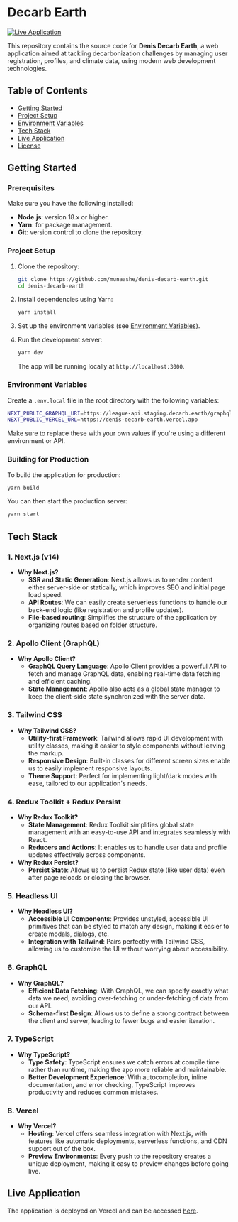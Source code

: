 
# Decarb Earth

[![Live Application](https://img.shields.io/badge/Live-App-blue)](https://denis-decarb-earth.vercel.app/)

This repository contains the source code for **Denis Decarb Earth**, a web application aimed at tackling decarbonization challenges by managing user registration, profiles, and climate data, using modern web development technologies.

## Table of Contents
- [Getting Started](#getting-started)
- [Project Setup](#project-setup)
- [Environment Variables](#environment-variables)
- [Tech Stack](#tech-stack)
- [Live Application](#live-application)
- [License](#license)

## Getting Started

### Prerequisites
Make sure you have the following installed:
- **Node.js**: version 18.x or higher.
- **Yarn**: for package management.
- **Git**: version control to clone the repository.

### Project Setup
1. Clone the repository:
   ```bash
   git clone https://github.com/munaashe/denis-decarb-earth.git
   cd denis-decarb-earth
   ```

2. Install dependencies using Yarn:
   ```bash
   yarn install
   ```

3. Set up the environment variables (see [Environment Variables](#environment-variables)).

4. Run the development server:
   ```bash
   yarn dev
   ```

   The app will be running locally at `http://localhost:3000`.

### Environment Variables

Create a `.env.local` file in the root directory with the following variables:

```bash
NEXT_PUBLIC_GRAPHQL_URI=https://league-api.staging.decarb.earth/graphql
NEXT_PUBLIC_VERCEL_URL=https://denis-decarb-earth.vercel.app
```

Make sure to replace these with your own values if you're using a different environment or API.

### Building for Production

To build the application for production:

```bash
yarn build
```

You can then start the production server:

```bash
yarn start
```

## Tech Stack

### 1. **Next.js** (v14)
- **Why Next.js?**
  - **SSR and Static Generation**: Next.js allows us to render content either server-side or statically, which improves SEO and initial page load speed.
  - **API Routes**: We can easily create serverless functions to handle our back-end logic (like registration and profile updates).
  - **File-based routing**: Simplifies the structure of the application by organizing routes based on folder structure.

### 2. **Apollo Client** (GraphQL)
- **Why Apollo Client?**
  - **GraphQL Query Language**: Apollo Client provides a powerful API to fetch and manage GraphQL data, enabling real-time data fetching and efficient caching.
  - **State Management**: Apollo also acts as a global state manager to keep the client-side state synchronized with the server data.

### 3. **Tailwind CSS**
- **Why Tailwind CSS?**
  - **Utility-first Framework**: Tailwind allows rapid UI development with utility classes, making it easier to style components without leaving the markup.
  - **Responsive Design**: Built-in classes for different screen sizes enable us to easily implement responsive layouts.
  - **Theme Support**: Perfect for implementing light/dark modes with ease, tailored to our application's needs.

### 4. **Redux Toolkit + Redux Persist**
- **Why Redux Toolkit?**
  - **State Management**: Redux Toolkit simplifies global state management with an easy-to-use API and integrates seamlessly with React.
  - **Reducers and Actions**: It enables us to handle user data and profile updates effectively across components.
- **Why Redux Persist?**
  - **Persist State**: Allows us to persist Redux state (like user data) even after page reloads or closing the browser.

### 5. **Headless UI**
- **Why Headless UI?**
  - **Accessible UI Components**: Provides unstyled, accessible UI primitives that can be styled to match any design, making it easier to create modals, dialogs, etc.
  - **Integration with Tailwind**: Pairs perfectly with Tailwind CSS, allowing us to customize the UI without worrying about accessibility.

### 6. **GraphQL**
- **Why GraphQL?**
  - **Efficient Data Fetching**: With GraphQL, we can specify exactly what data we need, avoiding over-fetching or under-fetching of data from our API.
  - **Schema-first Design**: Allows us to define a strong contract between the client and server, leading to fewer bugs and easier iteration.

### 7. **TypeScript**
- **Why TypeScript?**
  - **Type Safety**: TypeScript ensures we catch errors at compile time rather than runtime, making the app more reliable and maintainable.
  - **Better Development Experience**: With autocompletion, inline documentation, and error checking, TypeScript improves productivity and reduces common mistakes.

### 8. **Vercel**
- **Why Vercel?**
  - **Hosting**: Vercel offers seamless integration with Next.js, with features like automatic deployments, serverless functions, and CDN support out of the box.
  - **Preview Environments**: Every push to the repository creates a unique deployment, making it easy to preview changes before going live.

## Live Application

The application is deployed on Vercel and can be accessed [here](https://denis-decarb-earth.vercel.app/).

